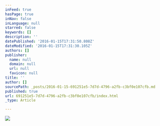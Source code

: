```yaml
---
inFeed: true
hasPage: true
inNav: false
inLanguage: null
starred: false
keywords: []
description: ''
datePublished: '2016-01-15T17:31:50.808Z'
dateModified: '2016-01-15T17:31:30.105Z'
authors: []
publisher:
  name: null
  domain: null
  url: null
  favicon: null
title: ''
author: []
sourcePath: _posts/2016-01-15-691251e5-7d7d-4796-a2fb-c3bf0e107cfb.md
published: true
url: 691251e5-7d7d-4796-a2fb-c3bf0e107cfb/index.html
_type: Article

---
```

![](https://the-grid-user-content.s3-us-west-2.amazonaws.com/4cd8e00d-68dc-4097-b0df-62ccf66c4f17.jpg)